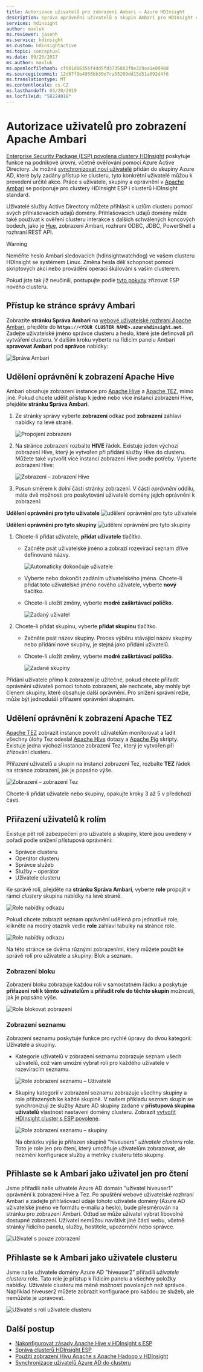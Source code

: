 ```yaml
---
title: Autorizace uživatelů pro zobrazení Ambari – Azure HDInsight
description: Správa oprávnění uživatelů a skupin Ambari pro HDInsight clustery s ESP povolena.
services: hdinsight
author: maxluk
ms.reviewer: jasonh
ms.service: hdinsight
ms.custom: hdinsightactive
ms.topic: conceptual
ms.date: 09/26/2017
ms.author: maxluk
ms.openlocfilehash: cf001d86356f4dd5fd3735803f0e329aa1e0940d
ms.sourcegitcommit: 12d67f9e4956bb30e7ca55209dd15d51a692d4f6
ms.translationtype: MT
ms.contentlocale: cs-CZ
ms.lasthandoff: 03/20/2019
ms.locfileid: "58224018"
---
```

# <a name="authorize-users-for-apache-ambari-views"></a>Autorizace uživatelů pro zobrazení Apache Ambari

[Enterprise Security Package (ESP) povolena clustery HDInsight](./domain-joined/apache-domain-joined-introduction.md) poskytuje funkce na podnikové úrovni, včetně ověřování pomocí Azure Active Directory. Je možné [synchronizovat noví uživatelé](hdinsight-sync-aad-users-to-cluster.md) přidán do skupiny Azure AD, které byly zadány přístup ke clusteru, tyto konkrétní uživatelé můžou k provedení určité akce. Práce s uživatele, skupiny a oprávnění v [Apache Ambari](https://ambari.apache.org/) se podporuje pro clustery HDInsight ESP i clusterů HDInsight standard.

Uživatelé služby Active Directory můžete přihlásit k uzlům clusteru pomocí svých přihlašovacích údajů domény. Přihlašovacích údajů domény může také používat k ověření clusteru interakce s dalších schválených koncových bodech, jako je [Hue](https://gethue.com/), zobrazení Ambari, rozhraní ODBC, JDBC, PowerShell a rozhraní REST API.

> [!WARNING]  
> Neměňte heslo Ambari sledovacích (hdinsightwatchdog) ve vašem clusteru HDInsight se systémem Linux. Změna hesla dělí schopnost pomocí skriptových akcí nebo provádění operací škálování s vaším clusterem.

Pokud jste tak již neučinili, postupujte podle [tyto pokyny](./domain-joined/apache-domain-joined-configure.md) zřizovat ESP nového clusteru.

## <a name="access-the-ambari-management-page"></a>Přístup ke stránce správy Ambari

Zobrazíte **stránku Správa Ambari** na [webové uživatelské rozhraní Apache Ambari](hdinsight-hadoop-manage-ambari.md), přejděte do **`https://<YOUR CLUSTER NAME>.azurehdinsight.net`**. Zadejte uživatelské jméno správce clusteru a heslo, které jste definovali při vytváření clusteru. V dalším kroku vyberte na řídicím panelu Ambari **spravovat Ambari** pod **správce** nabídky:

![Správa Ambari](./media/hdinsight-authorize-users-to-ambari/manage-ambari.png)

## <a name="grant-permissions-to-apache-hive-views"></a>Udělení oprávnění k zobrazení Apache Hive

Ambari obsahuje zobrazení instance pro [Apache Hive](https://hive.apache.org/) a [Apache TEZ](https://tez.apache.org/), mimo jiné. Pokud chcete udělit přístup k jedné nebo více instancí zobrazení Hive, přejděte **stránku Správa Ambari**.

1. Ze stránky správy vyberte **zobrazení** odkaz pod **zobrazení** záhlaví nabídky na levé straně.

    ![Propojení zobrazení](./media/hdinsight-authorize-users-to-ambari/views-link.png)

2. Na stránce zobrazení rozbalte **HIVE** řádek. Existuje jeden výchozí zobrazení Hive, který je vytvořen při přidání služby Hive do clusteru. Můžete také vytvořit více instancí zobrazení Hive podle potřeby. Vyberte zobrazení Hive:

    ![Zobrazení – zobrazení Hive](./media/hdinsight-authorize-users-to-ambari/views-hive-view.png)

3. Posun směrem k dolní části stránky zobrazení. V části *oprávnění* oddílu, máte dvě možnosti pro poskytování uživatelé domény jejich oprávnění k zobrazení:

**Udělení oprávnění pro tyto uživatele** ![udělení oprávnění pro tyto uživatele](./media/hdinsight-authorize-users-to-ambari/add-user-to-view.png)

**Udělení oprávnění pro tyto skupiny** ![udělení oprávnění pro tyto skupiny](./media/hdinsight-authorize-users-to-ambari/add-group-to-view.png)

1. Chcete-li přidat uživatele, **přidat uživatele** tlačítko.

   * Začněte psát uživatelské jméno a zobrazí rozevírací seznam dříve definované názvy.

     ![Automaticky dokončuje uživatele](./media/hdinsight-authorize-users-to-ambari/user-autocomplete.png)

   * Vyberte nebo dokončit zadáním uživatelského jména. Chcete-li přidat toto uživatelské jméno nového uživatele, vyberte **nový** tlačítko.

   * Chcete-li uložit změny, vyberte **modré zaškrtávací políčko**.

     ![Zadaný uživatel](./media/hdinsight-authorize-users-to-ambari/user-entered.png)

1. Chcete-li přidat skupinu, vyberte **přidat skupinu** tlačítko.

   * Začněte psát název skupiny. Proces výběru stávající název skupiny nebo přidání nové skupiny, je stejná jako přidání uživatelů.
   * Chcete-li uložit změny, vyberte **modré zaškrtávací políčko**.

     ![Zadané skupiny](./media/hdinsight-authorize-users-to-ambari/group-entered.png)

Přidání uživatele přímo k zobrazení je užitečné, pokud chcete přiřadit oprávnění uživateli pomocí tohoto zobrazení, ale nechcete, aby mohly být členem skupiny, které obsahuje další oprávnění. Pro snížení správní režie, může být jednodušší přiřazení oprávnění skupinám.

## <a name="grant-permissions-to-apache-tez-views"></a>Udělení oprávnění k zobrazení Apache TEZ

[Apache TEZ](https://tez.apache.org/) zobrazit instance povolit uživatelům monitorovat a ladit všechny úlohy Tez odeslal [Apache Hive](https://hive.apache.org/) dotazy a [Apache Pig](https://pig.apache.org/) skripty. Existuje jedna výchozí instance zobrazení Tez, který je vytvořen při zřizování clusteru.

Přiřazení uživatelů a skupin na instanci zobrazení Tez, rozbalte **TEZ** řádek na stránce zobrazení, jak je popsáno výše.

![Zobrazení – zobrazení Tez](./media/hdinsight-authorize-users-to-ambari/views-tez-view.png)

Chcete-li přidat uživatele nebo skupiny, opakujte kroky 3 až 5 v předchozí části.

## <a name="assign-users-to-roles"></a>Přiřazení uživatelů k rolím

Existuje pět rolí zabezpečení pro uživatele a skupiny, které jsou uvedeny v pořadí podle snížení přístupová oprávnění:

* Správce clusteru
* Operátor clusteru
* Správce služeb
* Služby – operátor
* Uživatele clusteru

Ke správě rolí, přejděte na **stránku Správa Ambari**, vyberte **role** propojit v rámci *clustery* skupina nabídky na levé straně.

![Role nabídky odkazu](./media/hdinsight-authorize-users-to-ambari/roles-link.png)

Pokud chcete zobrazit seznam oprávnění udělená pro jednotlivé role, klikněte na modrý otazník vedle **role** záhlaví tabulky na stránce role.

![Role nabídky odkazu](./media/hdinsight-authorize-users-to-ambari/roles-permissions.png)

Na této stránce se dvěma různými zobrazeními, který můžete použít ke správě rolí pro uživatele a skupiny: Blok a seznam.

### <a name="block-view"></a>Zobrazení bloku

Zobrazení bloku zobrazuje každou roli v samostatném řádku a poskytuje **přiřazení rolí k těmto uživatelům** a **přiřadit role do těchto skupin** možnosti, jak je popsáno výše.

![Role blokovat zobrazení](./media/hdinsight-authorize-users-to-ambari/roles-block-view.png)

### <a name="list-view"></a>Zobrazení seznamu

Zobrazení seznamu poskytuje funkce pro rychlé úpravy do dvou kategorií: Uživatelé a skupiny.

* Kategorie uživatelů v zobrazení seznamu zobrazuje seznam všech uživatelů, což vám umožní vybrat roli pro každého uživatele v rozevíracím seznamu.

    ![Role zobrazení seznamu – Uživatelé](./media/hdinsight-authorize-users-to-ambari/roles-list-view-users.png)

*  Skupiny kategorií v zobrazení seznamu zobrazuje všechny skupiny a role přiřazených ke každé skupině. V našem příkladu seznam skupin se synchronizují ze služby Azure AD skupiny zadané v **přístupová skupina uživatelů** vlastnost nastavení domény clusteru. Zobrazit [vytvořit HDInsight cluster s ESP povolené](./domain-joined/apache-domain-joined-configure-using-azure-adds.md#create-a-hdinsight-cluster-with-esp).

    ![Role zobrazení seznamu – skupiny](./media/hdinsight-authorize-users-to-ambari/roles-list-view-groups.png)

    Na obrázku výše je přiřazen skupině "hiveusers" *uživatele clusteru* role. Toto je role jen pro čtení, který umožňuje uživatelům zobrazovat, ale nezmění konfigurace služby a metriky clusteru této skupiny.

## <a name="log-in-to-ambari-as-a-view-only-user"></a>Přihlaste se k Ambari jako uživatel jen pro čtení

Jsme přiřadili naše uživatele Azure AD domain "uživatel hiveuser1" oprávnění k zobrazení Hive a Tez. Po spuštění webové uživatelské rozhraní Ambari a zadejte přihlašovací údaje tohoto uživatele domény (Azure AD uživatelské jméno ve formátu e-mailu a heslo), bude přesměrován na stránku pro zobrazení Ambari. Odtud se může uživatel vybrat libovolné dostupné zobrazení. Uživatel nemůžou navštívit jiné části webu, včetně stránky řídicího panelu, služby, hostitele, upozornění nebo správce.

![Uživatel s pouze zobrazení](./media/hdinsight-authorize-users-to-ambari/user-views-only.png)

## <a name="log-in-to-ambari-as-a-cluster-user"></a>Přihlaste se k Ambari jako uživatele clusteru

Jsme naše uživatele domény Azure AD "hiveuser2" přiřadili *uživatele clusteru* role. Tato role je přístup k řídicím panelu a všechny položky nabídky. Uživatele clusteru má méně možností povolených než správce. Například hiveuser2 můžete zobrazit konfigurace pro každou ze služeb, ale nemůžete je upravovat.

![Uživatel s rolí uživatele clusteru](./media/hdinsight-authorize-users-to-ambari/user-cluster-user-role.png)

## <a name="next-steps"></a>Další postup

* [Nakonfigurovat zásady Apache Hive v HDInsight s ESP](./domain-joined/apache-domain-joined-run-hive.md)
* [Správa clusterů HDInsight ESP](./domain-joined/apache-domain-joined-manage.md)
* [Použití zobrazení Hivu Apache s Apache Hadoop v HDInsight](hadoop/apache-hadoop-use-hive-ambari-view.md)
* [Synchronizace uživatelů Azure AD do clusteru](hdinsight-sync-aad-users-to-cluster.md)
